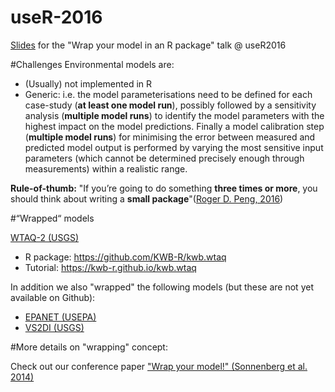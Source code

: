 # useR-2016
[Slides](https://github.com/mrustl/useR-2016/blob/master/WrapYourModel.pdf) for the "Wrap your model in an R package" talk @ useR2016

#Challenges
Environmental models are: 
- (Usually) not implemented in R 
- Generic: i.e. the model parameterisations need to be defined for each case-study (**at least one model run**),
possibly followed by a sensitivity analysis (**multiple model runs**) to identify the model parameters with the 
highest impact on the model predictions. Finally a model calibration step (**multiple model runs**) for minimising
the error between measured and predicted model output is performed by varying the most sensitive input parameters 
(which cannot be determined precisely enough through measurements) within a realistic range. 

**Rule-of-thumb:**
"If you’re going to do something **three times or more**, you should think about writing a **small package**"([Roger D. Peng, 2016](http://simplystatistics.org/2016/05/18/software-engineering-data-science/))

#“Wrapped“ models 

[WTAQ-2 (USGS)](water.usgs.gov/ogw/wtaq)
- R package: https://github.com/KWB-R/kwb.wtaq 
- Tutorial: https://kwb-r.github.io/kwb.wtaq 

In addition we also "wrapped" the following models (but these are not yet available on Github):
- [EPANET (USEPA)](https://www.epa.gov/water-research/epanet) 
- [VS2DI (USGS)](http://wwwbrr.cr.usgs.gov/projects/GW_Unsat/vs2di1.3/) 


#More details on "wrapping" concept:

Check out our conference paper ["Wrap your model!" (Sonnenberg et al. 2014)](http://doi.org/10.13140/RG.2.1.2140.3683)

